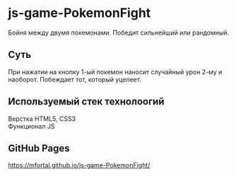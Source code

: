 # js-game-PokemonFight
Бойня между двумя покемонами. Победит сильнейший или рандомный. 

## Суть
При нажатии на кнопку 1-ый покемон наносит случайный урон 2-му и наоборот.
Побеждает тот, который уцелеет.

## Используемый стек технолоогий
Верстка HTML5, CSS3  
Функционал JS

## GitHub Pages
https://mfortal.github.io/js-game-PokemonFight/
